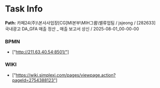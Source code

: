 # Task Info

**Path:** 카페24(주)\본사사업장\[CG]MI본부\MIH그룹\밸류업팀 / jsjeong / [282633] 국내광고 DA_GFA 매출 정산 _ 매출 보고서 상신 / 2025-08-01_00-00-00

### BPMN
- ["http://211.63.40.54:8501/"]

### WIKI
- ["https://wiki.simplexi.com/pages/viewpage.action?pageId=2754388123"]

